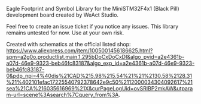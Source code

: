 Eagle Footprint and Symbol Library for the MiniSTM32F4x1 (Black Pill) development board created by WeAct Studio.

Feel free to create an issue ticket if you notice any issues. This library remains untested for now. Use at your own risk.

Created with schematics at the official listed shop: https://www.aliexpress.com/item/1005001456186625.html?spm=a2g0o.productlist.main.1.295bDoCxDoCxDI&algo_pvid=a2e4361b-a07d-46e9-9323-beb46fc83187&algo_exp_id=a2e4361b-a07d-46e9-9323-beb46fc83187-0&pdp_npi=4%40dis%21CAD%215.98%215.54%21%21%2130.58%2128.31%21%402101efac17225540792378642e9c50%2112000034304092617%21sea%21CA%216035616969%21X&curPageLogUid=ovSRlBP2mkAW&utparam-url=scene%3Asearch%7Cquery_from%3A.

